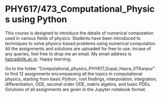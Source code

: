# PHY617/473_Computational_Physics using Python
This course is designed to introduce the details of numerical computation used in various fields of physics. 
Students have been introduced to techniques to solve physics-based problems using numerical computation.
All the assignments and solutions are uploaded for free to use. Incase of any queries, feel free to drop
me an email. My email address is hazra@iitk.ac.in. Happy learning. 

Go to the folder "Computational_physics_PHY617_Gopal_Hazra_IITKanpur" to find 12 assignments encompassing all the 
topics in computational physics, starting from basic Python, root findings, interpolation, integration, differentiation,
ODE, second-order ODE, matrix algebra, and basic PDEs. Solutions of all assignments are given in the Jupyter notebook format.  
